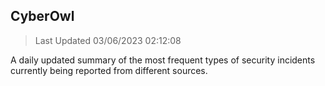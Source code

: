 ## CyberOwl 
> Last Updated 03/06/2023 02:12:08 


A daily updated summary of the most frequent types of security incidents currently being reported from different sources.


